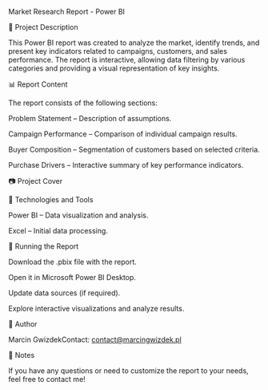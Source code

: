 Market Research Report - Power BI

📌 Project Description

This Power BI report was created to analyze the market, identify trends, and present key indicators related to campaigns, customers, and sales performance.
The report is interactive, allowing data filtering by various categories and providing a visual representation of key insights.

📊 Report Content

The report consists of the following sections:

Problem Statement – Description of assumptions.

Campaign Performance – Comparison of individual campaign results.

Buyer Composition – Segmentation of customers based on selected criteria.

Purchase Drivers – Interactive summary of key performance indicators.

📷 Project Cover

🔧 Technologies and Tools

Power BI – Data visualization and analysis.

Excel – Initial data processing.

🚀 Running the Report

Download the .pbix file with the report.

Open it in Microsoft Power BI Desktop.

Update data sources (if required).

Explore interactive visualizations and analyze results.

📝 Author

Marcin GwizdekContact: contact@marcingwizdek.pl

📌 Notes

If you have any questions or need to customize the report to your needs, feel free to contact me!

